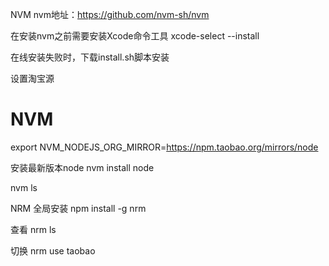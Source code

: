 NVM
nvm地址：https://github.com/nvm-sh/nvm

在安装nvm之前需要安装Xcode命令工具
xcode-select --install

在线安装失败时，下载install.sh脚本安装

设置淘宝源
# NVM
export NVM_NODEJS_ORG_MIRROR=https://npm.taobao.org/mirrors/node

安装最新版本node
nvm install node

nvm ls


NRM
全局安装
npm install -g nrm

查看
nrm ls

切换
nrm use taobao